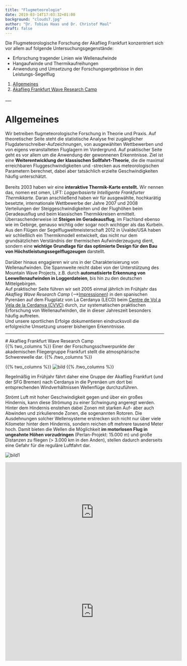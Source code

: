```yaml
---
title: "Flugmeteorologie"
date: 2019-03-14T17:03:32+01:00
background: "clouds7.jpg"
author: "Dr. Tobias Haas und Dr. Christof Maul"
draft: false
---
```

Die Flugmeteorologische Forschung der Akaflieg Frankfurt konzentriert sich vor allem auf folgende Untersuchungsgegenstände:

+ Erforschung tragender Linien wie Wellenaufwinde
+ Hangaufwinde und Thermikaufreihungen
+ Anwendung und Umsetzung der Forschungsergebnisse in den Leistungs-Segelflug

1. [Allgemeines](#Allgemeines)
2. [Akaflieg Frankfurt Wave Research Camp](#Akaflieg-Frankfurt-Wave-Research-Camp)


<a name="Allgemeines">
</a>
___

# Allgemeines

Wir betreiben flugmeteorologische Forschung in Theorie und Praxis. Auf theoretischer Seite steht die statistische Analyse frei zugänglicher Flugdatenschreiber-Aufzeichnungen, von ausgewählten Wettbewerben und von eigens veranstalteten Fluglagern im Vordergrund. Auf praktischer Seite geht es vor allem um die Anwendung der gewonnenen Erkenntnisse. Ziel ist eine **Weiterentwicklung der klassischen Sollfahrt-Theorie**, die die maximal erreichbaren Fluggeschwindigkeiten und -strecken aus meteorologischen Parametern berechnet, dabei aber tatsächlich erzielte Geschwindigkeiten häufig unterschätzt.<br>
<br>Bereits 2003 haben wir eine **interaktive Thermik-Karte erstellt.** Wir nennen das, nomen est omen, LIFT: *Loggerbasierte Intelligente Frankfurter Thermikkarte.* Daran anschließend haben wir für ausgewählte, hochkarätig besetzte, internationale Wettbewerbe der Jahre 2007 und 2008 Verteilungen der Steiggeschwindigkeiten und der Flughöhen beim Geradeausflug und beim klassischen Thermikkreisen ermittelt. Überraschenderweise ist **Steigen im Geradeausflug**, im Flachland ebenso wie im Gebirge, genauso wichtig oder sogar noch wichtiger als das Kurbeln.
<br>Aus den Flügen der Segelflugweltmeisterschaft 2012 in Uvalde/USA haben wir schließlich ein Thermikmodell entwickelt, das nicht nur dem grundsätzlichen Verständnis der thermischen Aufwinderzeugung dient, sondern eine **wichtige Grundlage für das optimierte Design für den Bau von Höchstleistungssegelflugzeugen** darstellt.<br>
<br>Darüber hinaus engagieren wir uns in der Charakterisierung von Wellenaufwinden. Die Spannweite reicht dabei von der Unterstützung des Mountain Wave Projects, z.B. durch **automatisierte Erkennung von Leewellenaufwinden in Loggerdateien**, bis hin zu den deutschen Mittelgebirgen.
<br>Auf praktischer Seite führen wir seit 2005 einmal jährlich im Frühjahr das *Akaflieg Wave Research Camp* (-->[Impressionen](/galerie)) in den spanischen Pyrenäen auf dem Flugplatz von La Cerdanya (LECD) beim [Centre de Vol a Vela de la Cerdanya (CVVC)](http://volavela.es/) durch, zur systematischen praktischen Erforschung von Wellenaufwinden, die in dieser Jahreszeit besonders häufig auftreten.
<br>Und unsere sportlichen Erfolge dokumentieren eindrucksvoll die erfolgreiche Umsetzung unserer bisherigen Erkenntnisse.

___

<a name="Akaflieg-Frankfurt-Wave-Research-Camp">
</a>
# Akaflieg Frankfurt Wave Research Camp

<div class="row">
{{% two_columns %}}
Einer der Forschungsschwerpunkte der akademischen Fliegergruppe Frankfurt stellt die atmosphärische Schwerewelle dar.
{{% /two_columns %}}

{{% two_columns %}}
![bild](/img/afwrc.png)
{{% /two_columns %}}
</div>

Regelmäßig im Frühjahr fährt daher eine Gruppe der Akaflieg Frankfurt (und der SFG Bremen) nach Cerdanya in die Pyrenäen um dort bei entsprechenden Windverhältnissen Wellenflüge durchzuführen.

Strömt Luft mit hoher Geschwindigkeit gegen und über ein großes Hindernis, kann diese Strömung zu einer Schwingung angeregt werden. Hinter dem Hindernis enstehen dabei Zonen mit starken Auf- aber auch Abwinden und zirkulierende Zonen, die sogenannten Rotoren. Die Ausdehnungen solcher Wellensysteme erstrecken sich nicht nur  über viele Kilometer hinter dem Hindernis, sondern reichen oft mehrere tausend Meter hoch. Damit bieten die Wellen die Möglichkeit **im motorlosen Flug in ungeahnte Höhen vorzudringen** (Perlan-Projekt: 15.000 m) und große Distanzen zu fliegen (> 3.000 km in den Anden), stellen dadurch  anderseits eine Gefahr für die reguläre Luftfahrt dar.

![bild1](/img/wissenschaft/welle.png)

<center>
<iframe width="560" height="315" src="https://www.youtube.com/embed/HkBsMW8ApX4" frameborder="0" allow="accelerometer; autoplay; encrypted-media; gyroscope; picture-in-picture" allowfullscreen></iframe>

<iframe width="560" height="315" src="https://www.youtube.com/embed/3zN22p-Ufeg" frameborder="0" allow="accelerometer; autoplay; encrypted-media; gyroscope; picture-in-picture" allowfullscreen></iframe>
</center>
